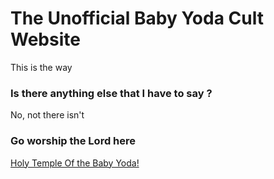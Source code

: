 # The Unofficial Baby Yoda Cult Website
This is the way

### Is there anything else that I have to say ?
No, not there isn't

### Go worship the Lord here
[Holy Temple Of the Baby Yoda!](https://babe-yoda.herokuapp.com/)